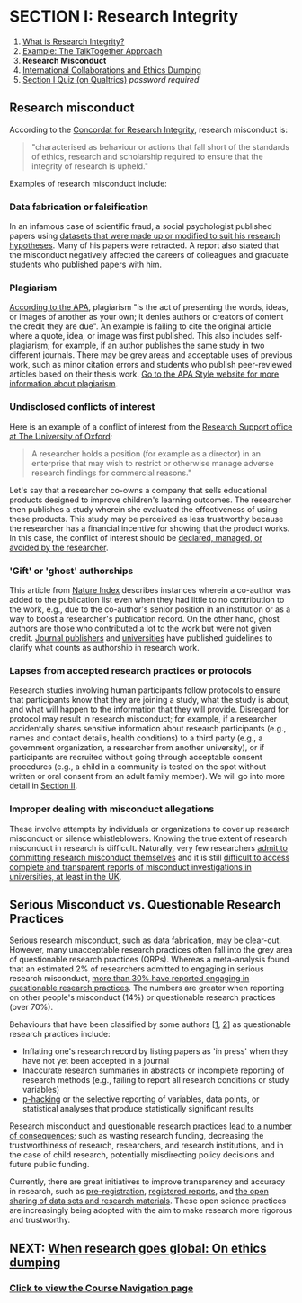 # SECTION I: Research Integrity

1. [What is Research Integrity?](integrity.md)
2. [Example: The TalkTogether Approach](integrity-tt.md)
3. **Research Misconduct**
4. [International Collaborations and Ethics Dumping](integrity-global.md)
5. [Section I Quiz (on Qualtrics)](https://oxfordeducation.eu.qualtrics.com/jfe/form/SV_8wFuwjJJSM46aIl) *password required*

## Research misconduct

According to the [Concordat for Research Integrity](https://www.universitiesuk.ac.uk/policy-and-analysis/reports/Documents/2012/the-concordat-to-support-research-integrity-2012.pdf), research misconduct is:

> "characterised as behaviour or actions that fall short of the standards of ethics, research and scholarship required to ensure that the integrity of research is upheld."

Examples of research misconduct include:

### **Data fabrication or falsification**

In an infamous case of scientific fraud, a social psychologist published papers using [datasets that were made up or modified to suit his research hypotheses](https://www.apa.org/science/about/psa/2011/12/diederik-stapel). Many of his papers were retracted. A report also stated that the misconduct negatively affected the careers of colleagues and graduate students who published papers with him.

### **Plagiarism**

[According to the APA](https://apastyle.apa.org/style-grammar-guidelines/citations/plagiarism), plagiarism "is the act of presenting the words, ideas, or images of another as your own; it denies authors or creators of content the credit they are due". An example is failing to cite the original article where a quote, idea, or image was first published. This also includes self-plagiarism; for example, if an author publishes the same study in two different journals. There may be grey areas and acceptable uses of previous work, such as minor citation errors and students who publish peer-reviewed articles based on their thesis work. [Go to the APA Style website for more information about plagiarism](https://apastyle.apa.org/style-grammar-guidelines/citations/plagiarism).

### **Undisclosed conflicts of interest**

Here is an example of a conflict of interest from the [Research Support office at The University of Oxford](https://researchsupport.admin.ox.ac.uk/governance/integrity/conflict/examples):

> A researcher holds a position (for example as a director) in an enterprise that may wish to restrict or otherwise manage adverse research findings for commercial reasons."

Let's say that a researcher co-owns a company that sells educational products designed to improve children's learning outcomes. The researcher then publishes a study wherein she evaluated the effectiveness of using these products. This study may be perceived as less trustworthy because the researcher has a financial incentive for showing that the product works. In this case, the conflict of interest should be [declared, managed, or avoided by the researcher](https://www.hra.nhs.uk/media/documents/nreap04-guidance-national-research-ethics-advisors-panel-13-february-2012.pdf).

### **'Gift' or 'ghost' authorships**

This article from [Nature Index](https://www.natureindex.com/news-blog/gift-ghost-authorship-what-researchers-need-to-know) describes instances wherein a co-author was added to the publication list even when they had little to no contribution to the work, e.g., due to the co-author's senior position in an institution or as a way to boost a researcher's publication record. On the other hand, ghost authors are those who contributed a lot to the work but were not given credit. [Journal publishers](https://www.nature.com/nature-research/editorial-policies/authorship) and [universities](https://researchsupport.admin.ox.ac.uk/governance/integrity/publication#collapse394391) have published guidelines to clarify what counts as authorship in research work.

### **Lapses from accepted research practices or protocols**

Research studies involving human participants follow protocols to ensure that participants know that they are joining a study, what the study is about, and what will happen to the information that they will provide. Disregard for protocol may result in research misconduct; for example, if a researcher accidentally shares sensitive information about research participants (e.g., names and contact details, health conditions) to a third party (e.g., a government organization, a researcher from another university), or if participants are recruited without going through acceptable consent procedures (e.g., a child in a community is tested on the spot without written or oral consent from an adult family member). We will go into more detail in [Section II](endto.md).

### **Improper dealing with misconduct allegations**

These involve attempts by individuals or organizations to cover up research misconduct or silence whistleblowers. Knowing the true extent of research misconduct in research is difficult. Naturally, very few researchers [admit to committing research misconduct themselves](https://journals.plos.org/plosone/article?id=10.1371/journal.pone.0005738) and it is still [difficult to access complete and transparent reports of misconduct investigations in universities, at least in the UK](https://www.nature.com/articles/d41586-018-05697-7).

## Serious Misconduct vs. Questionable Research Practices

Serious research misconduct, such as data fabrication, may be clear-cut. However, many unacceptable research practices often fall into the grey area of questionable research practices (QRPs). Whereas a meta-analysis found that an estimated 2% of researchers admitted to engaging in serious research misconduct, [more than 30% have reported engaging in questionable research practices](https://journals.plos.org/plosone/article?id=10.1371/journal.pone.0005738). The numbers are greater when reporting on other people's misconduct (14%) or questionable research practices (over 70%). 

Behaviours that have been classified by some authors [[1](https://link.springer.com/article/10.1007%252FPL00022268), [2](https://journals.sagepub.com/doi/full/10.1177/0956797611430953?casa_token=6ZCAk1BdpFQAAAAA%3AFMVg1J6IAA-PbzLzBwzLBc3-Xx4BH_uXxugsF5DNNSaQv8RA3lZJSIB1N3OzgRfxC3X2ZJ2MHPc)] as questionable research practices include:

* Inflating one's research record by listing papers as 'in press' when they have not yet been accepted in a journal
* Inaccurate research summaries in abstracts or incomplete reporting of research methods (e.g., failing to report all research conditions or study variables)
* [p-hacking](https://journals.plos.org/plosbiology/article?id=10.1371/journal.pbio.1002106#sec001) or the selective reporting of variables, data points, or statistical analyses that produce statistically significant results

Research misconduct and questionable research practices [lead to a number of consequences](https://link.springer.com/article/10.1007%252FPL00022268); such as wasting research funding, decreasing the trustworthiness of research, researchers, and research institutions, and in the case of child research, potentially misdirecting policy decisions and future public funding.

Currently, there are great initiatives to improve transparency and accuracy in research, such as [pre-registration](https://www.cos.io/initiatives/prereg), [registered reports](https://www.cos.io/initiatives/registered-reports), and [the open sharing of data sets and research materials](https://www.cos.io/initiatives/badges). These open science practices are increasingly being adopted with the aim to make research more rigorous and trustworthy.  

## NEXT: [When research goes global: On ethics dumping](integrity-global.md)
### [Click to view the Course Navigation page](toc.md)
